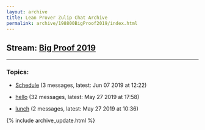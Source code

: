 ```yaml
---
layout: archive
title: Lean Prover Zulip Chat Archive
permalink: archive/198800BigProof2019/index.html
---
```


## Stream: [Big Proof 2019](https://leanprover-community.github.io/archive/198800BigProof2019/index.html)
---

### Topics:

* [Schedule](40046Schedule.html) (3 messages, latest: Jun 07 2019 at 12:22)

* [hello](47413hello.html) (32 messages, latest: May 27 2019 at 17:58)

* [lunch](07259lunch.html) (2 messages, latest: May 27 2019 at 10:36)


{% include archive_update.html %}